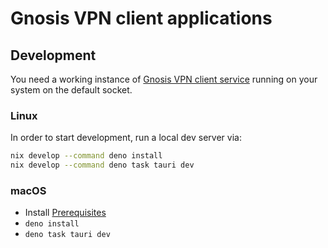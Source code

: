 # Gnosis VPN client applications

## Development

You need a working instance of
[Gnosis VPN client service](https://github.com/gnosis/gnosis_vpn-client) running
on your system on the default socket.

### Linux

In order to start development, run a local dev server via:

```sh
nix develop --command deno install
nix develop --command deno task tauri dev
```

### macOS

- Install [Prerequisites](https://v2.tauri.app/start/prerequisites/)
- `deno install`
- `deno task tauri dev`
